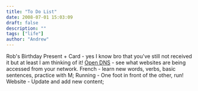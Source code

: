 ```yaml
---
title: "To Do List"
date: 2008-07-01 15:03:09
draft: false
description: ""
tags: ["life"]
author: "Andrew"
---
```


Rob's Birthday Present + Card - yes I know bro that you've still not received it but at least I am thinking of it! [Open DNS](http://www.opendns.com/) - see what websites are being accessed from your network. French - learn new words, verbs, basic sentences, practice with M; Running - One foot in front of the other, run! Website - Update and add new content;
